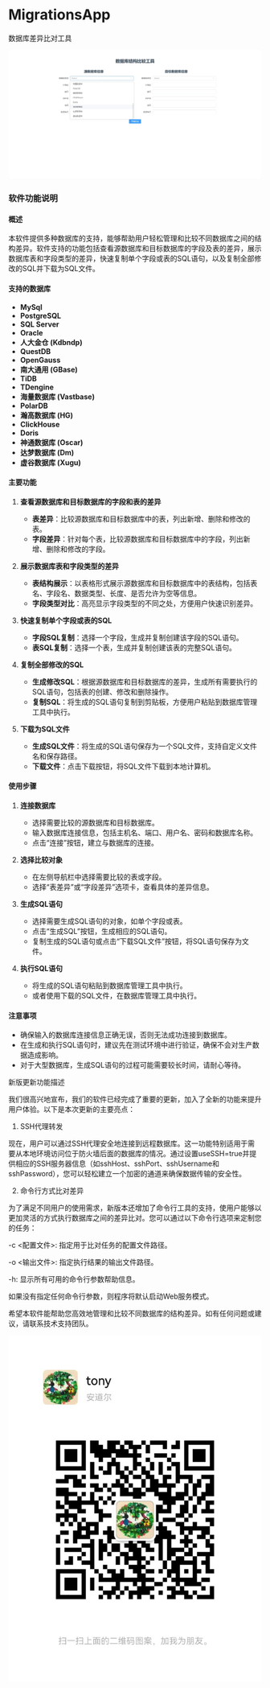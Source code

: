 # MigrationsApp
数据库差异比对工具


![工具图片](./imgs/img.png)


### 软件功能说明

#### 概述
本软件提供多种数据库的支持，能够帮助用户轻松管理和比较不同数据库之间的结构差异。软件支持的功能包括查看源数据库和目标数据库的字段及表的差异，展示数据库表和字段类型的差异，快速复制单个字段或表的SQL语句，以及复制全部修改的SQL并下载为SQL文件。

#### 支持的数据库
- **MySql**
- **PostgreSQL**
- **SQL Server**
- **Oracle**
- **人大金仓 (Kdbndp)**
- **QuestDB**
- **OpenGauss**
- **南大通用 (GBase)**
- **TiDB**
- **TDengine**
- **海量数据库 (Vastbase)**
- **PolarDB**
- **瀚高数据库 (HG)**
- **ClickHouse**
- **Doris**
- **神通数据库 (Oscar)**
- **达梦数据库 (Dm)**
- **虚谷数据库 (Xugu)**

#### 主要功能

1. **查看源数据库和目标数据库的字段和表的差异**
   - **表差异**：比较源数据库和目标数据库中的表，列出新增、删除和修改的表。
   - **字段差异**：针对每个表，比较源数据库和目标数据库中的字段，列出新增、删除和修改的字段。

2. **展示数据库表和字段类型的差异**
   - **表结构展示**：以表格形式展示源数据库和目标数据库中的表结构，包括表名、字段名、数据类型、长度、是否允许为空等信息。
   - **字段类型对比**：高亮显示字段类型的不同之处，方便用户快速识别差异。

3. **快速复制单个字段或表的SQL**
   - **字段SQL复制**：选择一个字段，生成并复制创建该字段的SQL语句。
   - **表SQL复制**：选择一个表，生成并复制创建该表的完整SQL语句。

4. **复制全部修改的SQL**
   - **生成修改SQL**：根据源数据库和目标数据库的差异，生成所有需要执行的SQL语句，包括表的创建、修改和删除操作。
   - **复制SQL**：将生成的SQL语句复制到剪贴板，方便用户粘贴到数据库管理工具中执行。

5. **下载为SQL文件**
   - **生成SQL文件**：将生成的SQL语句保存为一个SQL文件，支持自定义文件名和保存路径。
   - **下载文件**：点击下载按钮，将SQL文件下载到本地计算机。

#### 使用步骤

1. **连接数据库**
   - 选择需要比较的源数据库和目标数据库。
   - 输入数据库连接信息，包括主机名、端口、用户名、密码和数据库名称。
   - 点击“连接”按钮，建立与数据库的连接。

2. **选择比较对象**
   - 在左侧导航栏中选择需要比较的表或字段。
   - 选择“表差异”或“字段差异”选项卡，查看具体的差异信息。

3. **生成SQL语句**
   - 选择需要生成SQL语句的对象，如单个字段或表。
   - 点击“生成SQL”按钮，生成相应的SQL语句。
   - 复制生成的SQL语句或点击“下载SQL文件”按钮，将SQL语句保存为文件。

4. **执行SQL语句**
   - 将生成的SQL语句粘贴到数据库管理工具中执行。
   - 或者使用下载的SQL文件，在数据库管理工具中执行。

#### 注意事项
- 确保输入的数据库连接信息正确无误，否则无法成功连接到数据库。
- 在生成和执行SQL语句时，建议先在测试环境中进行验证，确保不会对生产数据造成影响。
- 对于大型数据库，生成SQL语句的过程可能需要较长时间，请耐心等待。

新版更新功能描述

我们很高兴地宣布，我们的软件已经完成了重要的更新，加入了全新的功能来提升用户体验。以下是本次更新的主要亮点：

1. SSH代理转发

现在，用户可以通过SSH代理安全地连接到远程数据库。这一功能特别适用于需要从本地环境访问位于防火墙后面的数据库的情况。通过设置useSSH=true并提供相应的SSH服务器信息（如sshHost、sshPort、sshUsername和sshPassword），您可以轻松建立一个加密的通道来确保数据传输的安全性。

2. 命令行方式比对差异

为了满足不同用户的使用需求，新版本还增加了命令行工具的支持，使用户能够以更加灵活的方式执行数据库之间的差异比对。您可以通过以下命令行选项来定制您的任务：

-c <配置文件>: 指定用于比对任务的配置文件路径。

-o <输出文件>: 指定执行结果的输出文件路径。

-h: 显示所有可用的命令行参数帮助信息。

如果没有指定任何命令行参数，则程序将默认启动Web服务模式。

希望本软件能帮助您高效地管理和比较不同数据库的结构差异。如有任何问题或建议，请联系技术支持团队。

![微信](./imgs/wechat.jpg)
